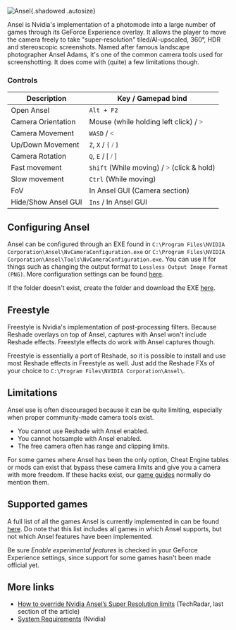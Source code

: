 ![Ansel](Images\ansel_header.png){.shadowed .autosize}

Ansel is Nvidia's implementation of a photomode into a large number of games through its GeForce Experience overlay. It allows the player to move the camera freely to take "super-resolution" tiled/AI-upscaled, 360°, HDR and stereoscopic screenshots. Named after famous landscape photographer Ansel Adams, it's one of the common camera tools used for screenshotting. It does come with (quite) a few limitations though.

### Controls
 
Description | Key / Gamepad bind
-|-
Open Ansel | `Alt + F2`
Camera Orientation | Mouse (while holding left click) / <font face="Controller">></font> 
Camera Movement | `WASD` / <font face="Controller"><</font> 
Up/Down Movement | `Z`, `X` /  <font face="Controller">{ / }</font>
Camera Rotation | `Q`, `E` / <font face="Controller">[ / ]</font>
Fast movement |  `Shift` (While moving) / <font face="Controller">></font> (click & hold)
Slow movement | `Ctrl` (While moving)
FoV | In Ansel GUI (Camera section) 
Hide/Show Ansel GUI | `Ins` / In Ansel GUI
 
## Configuring Ansel

Ansel can be configured through an EXE found in `C:\Program Files\NVIDIA Corporation\Ansel\NvCameraConfiguration.exe` or `C:\Program Files\NVIDIA Corporation\Ansel\Tools\NvCameraConfiguration.exe`. You can use it for things such as changing the output format to `Lossless Output Image Format (PNG)`. More configuration settings can be found [here](https://www.ubergizmo.com/how-to/use-nvidia-ansel/).

If the folder doesn't exist, create the folder and download the EXE [here](https://nvidia.custhelp.com/app/answers/detail/a_id/4932/~/my-game-ready-driver-no-longer-has-program-files%5Cnvidia-corporation%5Cansel).

## Freestyle

Freestyle is Nvidia's implementation of post-processing filters. Because Reshade overlays on top of Ansel, captures with Ansel won't include Reshade effects. Freestyle effects do work with Ansel captures though. 

Freestyle is essentially a port of Reshade, so it is possible to install and use most Reshade effects in Freestyle as well. Just add the Reshade FXs of your choice to `C:\Program Files\NVIDIA Corporation\Ansel\`.

## Limitations

Ansel use is often discouraged because it can be quite limiting, especially when proper community-made camera tools exist.
 
- You cannot use Reshade with Ansel enabled.
- You cannot hotsample with Ansel enabled.
- The free camera often has range and clipping limits.
 
For some games where Ansel has been the only option, Cheat Engine tables or mods can exist that bypass these camera limits and give you a camera with more freedom. If these hacks exist, our [game guides](../Gameguides.htm) normally do mention them.
 
## Supported games

A full list of all the games Ansel is currently implemented in can be found [here](https://www.nvidia.com/en-us/geforce/geforce-experience/games/). Do note that this list includes all games in which Ansel supports, but not which Ansel features have been implemented. 

Be sure *Enable experimental features* is checked in your GeForce Experience settings, since support for some games hasn't been made official yet.
 
## More links
 
- [How to override Nvidia Ansel’s Super Resolution limits](https://www.techradar.com/how-to/nvidia-ansel-how-to-get-it-and-how-to-use-it) (TechRadar, last section of the article)
- [System Requirements](https://www.nvidia.com/en-us/geforce/geforce-experience/system-requirements) (Nvidia)